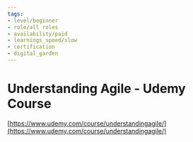 ```yaml
---
tags: 
- level/beginner
- role/all roles
- availability/paid
- learnings_speed/slow
- certification
- digital_garden
---
```

# Understanding Agile - Udemy Course

[https://www.udemy.com/course/understandingagile/](https://www.udemy.com/course/understandingagile/)